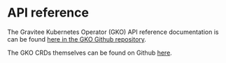 # API reference

The Gravitee Kubernetes Operator (GKO) API reference documentation is can be found [here in the GKO Github repository](https://github.com/gravitee-io/gravitee-kubernetes-operator/blob/master/docs/api/reference.md).&#x20;

The GKO CRDs themselves can be found on Github [here](https://github.com/gravitee-io/gravitee-kubernetes-operator/tree/master/helm/gko/crds).



